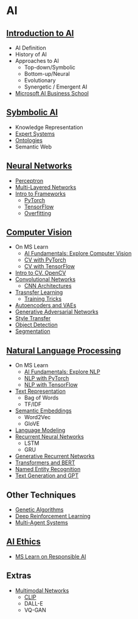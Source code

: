# AI

## [Introduction to AI](https://github.com/microsoft/AI-For-Beginners/blob/main/lessons/1-Intro/README_chs.md)
 - AI Definition
 - History of AI
 - Approaches to AI
     - Top-down/Symbolic
     - Bottom-up/Neural
     - Evolutionary
     - Synergetic / Emergent AI
 - [Microsoft AI Business School](https://www.microsoft.com/ai/ai-business-school/?WT.mc_id=academic-77998-cacaste)

## [Sybmbolic AI](https://github.com/microsoft/AI-For-Beginners/blob/main/lessons/2-Symbolic/README_chs.md)
 - Knowledge Representation
 - [Expert Systems](https://github.com/microsoft/AI-For-Beginners/blob/main/lessons/2-Symbolic/Animals.ipynb)
 - [Ontologies](https://github.com/microsoft/AI-For-Beginners/blob/main/lessons/2-Symbolic/FamilyOntology.ipynb)
 - Semantic Web

## [Neural Networks](https://github.com/microsoft/AI-For-Beginners/blob/main/lessons/3-NeuralNetworks/README_chs.md)
 - [Perceptron](https://github.com/microsoft/AI-For-Beginners/blob/main/lessons/3-NeuralNetworks/03-Perceptron/README_chs.md)
 - [Multi-Layered Networks](https://github.com/microsoft/AI-For-Beginners/blob/main/lessons/3-NeuralNetworks/04-OwnFramework/README_chs.md)
 - [Intro to Frameworks](https://github.com/microsoft/AI-For-Beginners/blob/main/lessons/3-NeuralNetworks/05-Frameworks/README_chs.md)
   - [PyTorch](https://github.com/microsoft/AI-For-Beginners/blob/main/lessons/3-NeuralNetworks/05-Frameworks/IntroPyTorch.ipynb)
   - [TensorFlow](https://github.com/microsoft/AI-For-Beginners/blob/main/lessons/3-NeuralNetworks/05-Frameworks/IntroKerasTF_chs.md)
   - [Overfitting](https://github.com/microsoft/AI-For-Beginners/blob/main/lessons/3-NeuralNetworks/05-Frameworks/Overfitting_chs.md)

## [Computer Vision](https://github.com/microsoft/AI-For-Beginners/blob/main/lessons/4-ComputerVision/README_chs.md)
 - On MS Learn
    - [AI Fundamentals: Explore Computer Vision](https://docs.microsoft.com/learn/paths/explore-computer-vision-microsoft-azure/?WT.mc_id=academic-77998-cacaste)
    - [CV with PyTorch](https://docs.microsoft.com/learn/modules/intro-computer-vision-pytorch/?WT.mc_id=academic-77998-cacaste)
    - [CV with TensorFlow](https://docs.microsoft.com/learn/modules/intro-computer-vision-TensorFlow/?WT.mc_id=academic-77998-cacaste)
 - [Intro to CV. OpenCV](https://github.com/microsoft/AI-For-Beginners/blob/main/lessons/4-ComputerVision/06-IntroCV/README_chs.md)
 - [Convolutional Networks](https://github.com/microsoft/AI-For-Beginners/blob/main/lessons/4-ComputerVision/07-ConvNets/README_chs.md)
   - [CNN Architectures](https://github.com/microsoft/AI-For-Beginners/blob/main/lessons/4-ComputerVision/07-ConvNets/CNN_Architectures_chs.md)
 - [Trasnsfer Learning](https://github.com/microsoft/AI-For-Beginners/blob/main/lessons/4-ComputerVision/08-TransferLearning/README_chs.md)
   - [Training Tricks](https://github.com/microsoft/AI-For-Beginners/blob/main/lessons/4-ComputerVision/08-TransferLearning/TrainingTricks_chs.md)
 - [Autoencoders and VAEs](https://github.com/microsoft/AI-For-Beginners/blob/main/lessons/4-ComputerVision/09-Autoencoders/README_chs.md)
 - [Generative Adversarial Networks](https://github.com/microsoft/AI-For-Beginners/blob/main/lessons/4-ComputerVision/10-GANs/README_chs.md)
 - [Style Transfer](https://github.com/microsoft/AI-For-Beginners/blob/main/lessons/4-ComputerVision/10-GANs/StyleTransfer.ipynb)
 - [Object Detection](https://github.com/microsoft/AI-For-Beginners/blob/main/lessons/4-ComputerVision/11-ObjectDetection/README_chs.md)
 - [Segmentation](https://github.com/microsoft/AI-For-Beginners/blob/main/lessons/4-ComputerVision/12-Segmentation/README_chs.md)
 
## [Natural Language Processing](https://github.com/microsoft/AI-For-Beginners/blob/main/lessons/5-NLP/README_chs.md)
 - On MS Learn
    - [AI Fundamentals: Explore NLP](https://docs.microsoft.com/learn/paths/explore-natural-language-processing/?WT.mc_id=academic-77998-cacaste)
    - [NLP with PyTorch](https://docs.microsoft.com/learn/modules/intro-natural-language-processing-pytorch/?WT.mc_id=academic-77998-cacaste)
    - [NLP with TensorFlow](https://docs.microsoft.com/learn/modules/intro-natural-language-processing-TensorFlow/?WT.mc_id=academic-77998-cacaste)
 - [Text Representation](https://github.com/microsoft/AI-For-Beginners/blob/main/lessons/5-NLP/13-TextRep/README_chs.md)
    - Bag of Words
    - TF/IDF
 - [Semantic Embeddings](https://github.com/microsoft/AI-For-Beginners/blob/main/lessons/5-NLP/14-Embeddings/README_chs.md)
    - Word2Vec
    - GloVE
 - [Language Modeling](https://github.com/microsoft/AI-For-Beginners/blob/main/lessons/5-NLP/15-LanguageModeling)
 - [Recurrent Neural Networks](https://github.com/microsoft/AI-For-Beginners/blob/main/lessons/5-NLP/16-RNN/README_chs.md)
     - LSTM
     - GRU
 - [Generative Recurrent Networks](https://github.com/microsoft/AI-For-Beginners/blob/main/lessons/5-NLP/17-GenerativeNetworks/README_chs.md)
 - [Transformers and BERT](https://github.com/microsoft/AI-For-Beginners/blob/main/lessons/5-NLP/18-Transformers/README_chs.md)
 - [Named Entity Recognition](https://github.com/microsoft/AI-For-Beginners/blob/main/lessons/5-NLP/19-NER/README_chs.md)
 - [Text Generation and GPT](https://github.com/microsoft/AI-For-Beginners/blob/main/lessons/5-NLP/20-LanguageModels/README_chs.md)
## Other Techniques
 - [Genetic Algorithms](https://github.com/microsoft/AI-For-Beginners/blob/main/lessons/6-Other/21-GeneticAlgorithms/README_chs.md)
 - [Deep Reinforcement Learning](https://github.com/microsoft/AI-For-Beginners/blob/main/lessons/6-Other/22-DeepRL/README_chs.md)
 - [Multi-Agent Systems](https://github.com/microsoft/AI-For-Beginners/blob/main/lessons/6-Other/23-MultiagentSystems/README_chs.md)

## [AI Ethics](https://github.com/microsoft/AI-For-Beginners/blob/main/lessons/7-Ethics/README_chs.md)
 - [MS Learn on Responsible AI](https://docs.microsoft.com/learn/paths/responsible-ai-business-principles/?WT.mc_id=academic-77998-cacaste)
## Extras
 - [Multimodal Networks](https://github.com/microsoft/AI-For-Beginners/blob/main/lessons/X-Extras/X1-MultiModal/README_chs.md)
   - [CLIP](https://github.com/microsoft/AI-For-Beginners/blob/main/lessons/X-Extras/X1-MultiModal/Clip.ipynb)
   - DALL-E
   - VQ-GAN